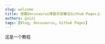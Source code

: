 ```yaml
---
slug: welcome
title: 搭建Docusaurus博客并部署在Github Pages上
authors: gaizi
tags: [Blog, docusaurus, Github Pages]
---
```


这是一个教程